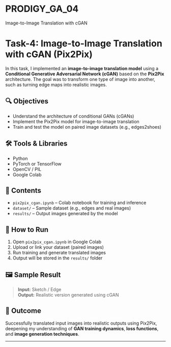 # PRODIGY_GA_04
Image-to-Image Translation with cGAN

# Task-4: Image-to-Image Translation with cGAN (Pix2Pix)

In this task, I implemented an **image-to-image translation model** using a **Conditional Generative Adversarial Network (cGAN)** based on the **Pix2Pix** architecture. The goal was to transform one type of image into another, such as turning edge maps into realistic images.

## 🔍 Objectives
- Understand the architecture of conditional GANs (cGANs)
- Implement the Pix2Pix model for image-to-image translation
- Train and test the model on paired image datasets (e.g., edges2shoes)

## 🛠️ Tools & Libraries
- Python
- PyTorch or TensorFlow
- OpenCV / PIL
- Google Colab

## 📁 Contents
- `pix2pix_cgan.ipynb` – Colab notebook for training and inference
- `dataset/` – Sample dataset (e.g., edges and real images)
- `results/` – Output images generated by the model

## 🚀 How to Run
1. Open `pix2pix_cgan.ipynb` in Google Colab
2. Upload or link your dataset (paired images)
3. Run training and generate translated images
4. Output will be stored in the `results/` folder

## 🖼️ Sample Result
> **Input:** Sketch / Edge  
> **Output:** Realistic version generated using cGAN

## 📌 Outcome
Successfully translated input images into realistic outputs using Pix2Pix, deepening my understanding of **GAN training dynamics**, **loss functions**, and **image generation techniques**.

---


